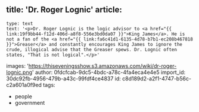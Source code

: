 title: 'Dr. Roger Lognic'
article:
  -
    type: text
    text: '<p>Dr. Roger Lognic is the logic advisor to <a href="{{ link:19f9bb44-f12d-406d-a8f8-556e3bd0da07 }}">King James</a>. He is not a fan of the <a href="{{ link:fa6c41d1-6135-4d78-b7b1-ec208b467818 }}">Greaser</a> and constantly encourages King James to ignore the crude, illogical advise that the Greaser spews. Dr. Lognic often states, "That is not logical".</p>'
images: 'https://thiseveningsshow.s3.amazonaws.com/wiki/dr-roger-lognic.png'
author: 0fdcfcab-9dc5-4bdc-a78c-4fa4eca4e4e5
import_id: 30dc92fb-4956-479b-a43c-99fdf4ce4837
id: c8d189d2-a2f1-4747-b56c-c2a601a0f9ed
tags:
  - people
  - government
